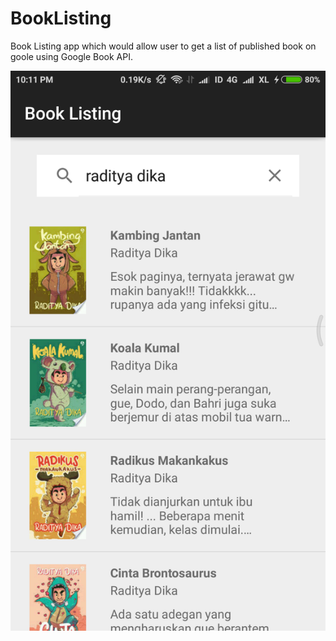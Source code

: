 # BookListing

Book Listing app which would allow user to get a list of published book on goole using Google Book API.

![Screenshot](https://github.com/manchoydotid/BookListing/blob/master/device-2018-06-11-221128.png)

